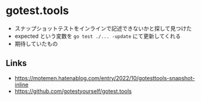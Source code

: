 # gotest.tools

- スナップショットテストをインラインで記述できないかと探して見つけた
- expected という変数を `go test ./... -update` にて更新してくれる
- 期待していたもの

## Links
- https://motemen.hatenablog.com/entry/2022/10/gotesttools-snapshot-inline
- https://github.com/gotestyourself/gotest.tools

